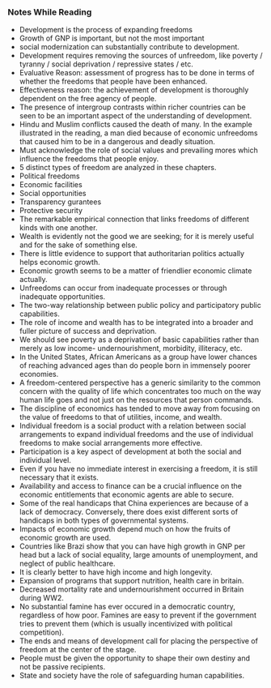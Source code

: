 ### Notes While Reading
- Development is the process of expanding freedoms
- Growth of GNP is important, but not the most important
- social modernization can substantially contribute to development.
- Development requires removing the sources of unfreedom, like poverty / tyranny / social deprivation / repressive states / etc. 
- Evaluative Reason: assessment of progress has to be done in terms of whether the freedoms that people have been enhanced.
- Effectiveness reason: the achievement of development is thoroughly dependent on the free agency of people.
- The presence of intergroup contrasts within richer countries can be seen to be an important aspect of the understanding of development.
- Hindu and Muslim conflicts caused the death of many. In the example illustrated in the reading, a man died because of economic unfreedoms that caused him to be in a dangerous and deadly situation. 
- Must acknowledge the role of social values and prevailing mores which influence the freedoms that people enjoy.
- 5 distinct types of freedom are analyzed in these chapters. 
- Political freedoms
- Economic facilities
- Social opportunities
- Transparency gurantees
- Protective security
- The remarkable empirical connection that links freedoms of different kinds with one another. 
- Wealth is evidently not the good we are seeking; for it is merely useful and for the sake of something else.
- There is little evidence to support that authoritarian politics actually helps economic growth.
- Economic growth seems to be a matter of friendlier economic climate actually.
- Unfreedoms can occur from inadequate processes or through inadequate opportunities.
- The two-way relationship between public policy and participatory public capabilities.
- The role of income and wealth has to be integrated into a broader and fuller picture of success and deprivation.
- We should see poverty as a deprivation of basic capabilities rather than merely as low income- undernourishment, morbidity, illiteracy, etc. 
- In the United States, African Americans as a group have lower chances of reaching advanced ages than do people born in immensely poorer economies. 
- A freedom-centered perspective has a generic similarity to the common concern with the quality of life which concentrates too much on the way human life goes and not just on the resources that person commands. 
- The discipline of economics has tended to move away from focusing on the value of freedoms to that of utilities, income, and wealth. 
- Individual freedom is a social product with a relation between social arrangements to expand individual freedoms and the use of individual freedoms to make social arrangements more effective.
- Participation is a key aspect of development at both the social and individual level.
- Even if you have no immediate interest in exercising a freedom, it is still necessary that it exists. 
- Availability and access to finance can be a crucial influence on the economic entitlements that economic agents are able to secure. 
- Some of the real handicaps that China experiences are because of a lack of democracy. Conversely, there does exist different sorts of handicaps in both types of governmental systems.
- Impacts of economic growth depend much on how the fruits of economic growth are used.
- Countries like Brazi show that you can have high growth in GNP per head but a lack of social equality, large amounts of unemployment, and neglect of public healthcare. 
- It is clearly better to have high income and high longevity.
- Expansion of programs that support nutrition, health care in britain.
- Decreased mortality rate and undernourishment occurred in Britain during WW2. 
- No substantial famine has ever occured in a democratic country, regardless of how poor. Famines are easy to prevent if the government tries to prevent them (which is usually incentivized with political competition). 
- The ends and means of development call for placing the perspective of freedom at the center of the stage. 
- People must be given the opportunity to shape their own destiny and not be passive recipients. 
- State and society have the role of safeguarding human capabilities.
